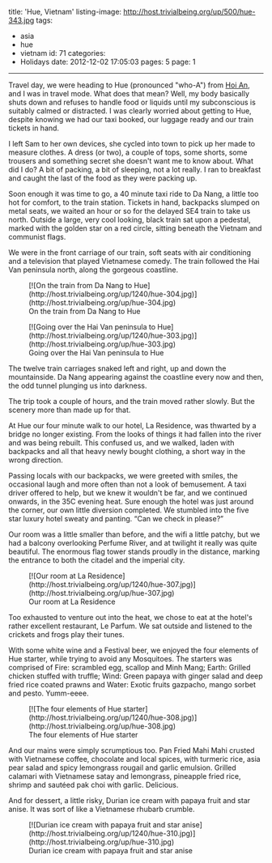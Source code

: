 title: 'Hue, Vietnam'
listing-image: http://host.trivialbeing.org/up/500/hue-343.jpg
tags:
  - asia
  - hue
  - vietnam
id: 71
categories:
  - Holidays
date: 2012-12-02 17:05:03
pages: 5
page: 1
---

Travel day, we were heading to Hue (pronounced "who-A") from [Hoi An](/2012/12/hoi-an-vietnam/), and I was in travel mode. What does that mean? Well, my body basically shuts down and refuses to handle food or liquids until my subconscious is suitably calmed or distracted. I was clearly worried about getting to Hue, despite knowing we had our taxi booked, our luggage ready and our train tickets in hand.

I left Sam to her own devices, she cycled into town to pick up her made to measure clothes. A dress (or two), a couple of tops, some shorts, some trousers and something secret she doesn't want me to know about. What did I do? A bit of packing, a bit of sleeping, not a lot really. I ran to breakfast and caught the last of the food as they were packing up.

Soon enough it was time to go, a 40 minute taxi ride to Da Nang, a little too hot for comfort, to the train station. Tickets in hand, backpacks slumped on metal seats, we waited an hour or so for the delayed SE4 train to take us north. Outside a large, very cool looking, black train sat upon a pedestal, marked with the golden star on a red circle, sitting beneath the Vietnam and communist flags.

We were in the front carriage of our train, soft seats with air conditioning and a television that played Vietnamese comedy. The train followed the Hai Van peninsula north, along the gorgeous coastline.

<figure class="generated-figure generated-figure--retina generated-figure--620 generated-figure--portrait">[![On the train from Da Nang to Hue](http://host.trivialbeing.org/up/1240/hue-304.jpg)](http://host.trivialbeing.org/up/hue-304.jpg)<figcaption class="generated-figure-caption">On the train from Da Nang to Hue</figcaption></figure>

<figure class="generated-figure generated-figure--retina generated-figure--620 generated-figure--landscape">[![Going over the Hai Van peninsula to Hue](http://host.trivialbeing.org/up/1240/hue-303.jpg)](http://host.trivialbeing.org/up/hue-303.jpg)<figcaption class="generated-figure-caption">Going over the Hai Van peninsula to Hue</figcaption></figure>

The twelve train carriages snaked left and right, up and down the mountainside. Da Nang appearing against the coastline every now and then, the odd tunnel plunging us into darkness.

The trip took a couple of hours, and the train moved rather slowly. But the scenery more than made up for that.

At Hue our four minute walk to our hotel, La Residence, was thwarted by a bridge no longer existing. From the looks of things it had fallen into the river and was being rebuilt. This confused us, and we walked, laden with backpacks and all that heavy newly bought clothing, a short way in the wrong direction.

Passing locals with our backpacks, we were greeted with smiles, the occasional laugh and more often than not a look of bemusement. A taxi driver offered to help, but we knew it wouldn't be far, and we continued onwards, in the 35C evening heat. Sure enough the hotel was just around the corner, our own little diversion completed. We stumbled into the five star luxury hotel sweaty and panting. “Can we check in please?”

Our room was a little smaller than before, and the wifi a little patchy, but we had a balcony overlooking Perfume River, and at twilight it really was quite beautiful. The enormous flag tower stands proudly in the distance, marking the entrance to both the citadel and the imperial city.

<figure class="generated-figure generated-figure--retina generated-figure--620 generated-figure--landscape">[![Our room at La Residence](http://host.trivialbeing.org/up/1240/hue-307.jpg)](http://host.trivialbeing.org/up/hue-307.jpg)<figcaption class="generated-figure-caption">Our room at La Residence</figcaption></figure>

Too exhausted to venture out into the heat, we chose to eat at the hotel's rather excellent restaurant, Le Parfum. We sat outside and listened to the crickets and frogs play their tunes.

With some white wine and a Festival beer, we enjoyed the four elements of Hue starter, while trying to avoid any Mosquitoes. The starters was comprised of Fire: scrambled egg, scallop and Minh Mang; Earth: Grilled chicken stuffed with truffle; Wind: Green papaya with ginger salad and deep fried rice coated prawns and Water: Exotic fruits gazpacho, mango sorbet and pesto. Yumm-eeee.

<figure class="generated-figure generated-figure--retina generated-figure--620 generated-figure--landscape">[![The four elements of Hue starter](http://host.trivialbeing.org/up/1240/hue-308.jpg)](http://host.trivialbeing.org/up/hue-308.jpg)<figcaption class="generated-figure-caption">The four elements of Hue starter</figcaption></figure>

And our mains were simply scrumptious too. Pan Fried Mahi Mahi crusted with Vietnamese coffee, chocolate and local spices, with turmeric rice, asia pear salad and spicy lemongrass rougail and garlic emulsion. Grilled calamari with Vietnamese satay and lemongrass, pineapple fried rice, shrimp and sautéed pak choi with garlic. Delicious.

And for dessert, a little risky, Durian ice cream with papaya fruit and star anise. It was sort of like a Vietnamese rhubarb crumble.

<figure class="generated-figure generated-figure--retina generated-figure--620 generated-figure--landscape">[![Durian ice cream with papaya fruit and star anise](http://host.trivialbeing.org/up/1240/hue-310.jpg)](http://host.trivialbeing.org/up/hue-310.jpg)<figcaption class="generated-figure-caption">Durian ice cream with papaya fruit and star anise</figcaption></figure>
